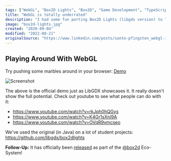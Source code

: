 ```yaml
---
tags: ["WebGL", "Box2D Lights", "Box2D", "Game Development", "TypeScript", "JavaScript", "Web Development", "Projects"]
title: "WebGL is totally underrated"
description: "I had some fun porting Box2D Lights (libgdx version) to TypeScript and WebGL."
image: "box2d-lights.jpg"
created: "2020-09-04"
modified: "2022-08-21"
originalSource: "https://www.linkedin.com/posts/santo-pfingsten_webgl-is-totally-underrated-had-some-fun-activity-6705414063314223104-A3hn"
---
```


## Playing Around With WebGL

Try pushing some marbles around in your browser: [Demo](https://lusito.github.io/box2d.ts/testbed/#/Lights#Official_Demo)

![Screenshot](/assets/box2d-lights.jpg)

The above is the official demo just as LibGDX showcases it. It really doesn't show the full potential. Check out youtube to see what people can do with it:
- https://www.youtube.com/watch?v=rkJph0hQGys
- https://www.youtube.com/watch?v=K4Gr1sXnl9A
- https://www.youtube.com/watch?v=OVqR9vmcseo

We've used the original (in Java) on a lot of student projects: https://github.com/libgdx/box2dlights

**Follow-Up:** It has officially been [released](/typescript-port-of-box2d-lights.html) as part of the [@box2d](https://lusito.github.io/box2d.ts/) Eco-System!
